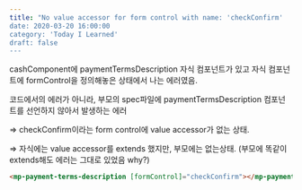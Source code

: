 ```yaml
---
title: "No value accessor for form control with name: 'checkConfirm'
date: 2020-03-20 16:00:00
category: 'Today I Learned'
draft: false
---
```




cashComponent에 paymentTermsDescription 자식 컴포넌트가 있고 자식 컴포넌트에 formControl을 정의해놓은 상태에서 나는 에러였음.

코드에서의 에러가 아니라, 부모의 spec파일에 paymentTermsDescription 컴포넌트를 선언하지 않아서 발생하는 에러

⇒ checkConfirm이라는 form control에 value accessor가 없는 상태.

⇒ 자식에는 value accessor를 extends 했지만, 부모에는 없는상태. (부모에 똑같이 extends해도 에러는 그대로 있었음 why?)

```html
<mp-payment-terms-description [formControl]="checkConfirm"></mp-payment-terms-description>
```


